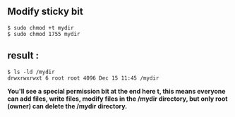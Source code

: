 ## Modify sticky bit

```
$ sudo chmod +t mydir
$ sudo chmod 1755 mydir
```

## result :

```
$ ls -ld /mydir
drwxrwxrwxt 6 root root 4096 Dec 15 11:45 /mydir
```

**You'll see a special permission bit at the end here t,
this means everyone can add files, write files, modify files in the /mydir directory, 
but only root (owner) can delete the /mydir directory.**
